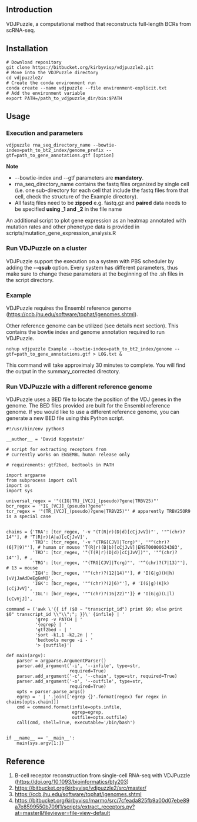 ## Introduction
VDJPuzzle, a computational method that reconstructs full-length BCRs from scRNA-seq.

## Installation
```
# Download repository
git clone https://bitbucket.org/kirbyvisp/vdjpuzzle2.git
# Move into the VDJPuzzle directory
cd vdjpuzzle2/
# Create the conda environment run
conda create --name vdjpuzzle --file environment-explicit.txt
# Add the environment variable
export PATH=/path_to_vdjpuzzle_dir/bin:$PATH
```
## Usage

### Execution and parameters

```
vdjpuzzle rna_seq_directory_name --bowtie-index=path_to_bt2_index/genome_prefix --gtf=path_to_gene_annotations.gtf [option]
```
**Note**  
- --bowtie-index and --gtf parameters are **mandatory**.
- rna_seq_directory_name contains the fastq files organized by single cell (i.e. one sub-directory for each cell that include the fastq files from that cell, check the structure of the Example directory).   
- All fastq files need to be **zipped** e.g. fastq.gz and **paired** data needs to be specified **using _1 and _2** in the file name

An additional script to plot gene expression as an heatmap annotated with mutation rates and other phenotype data is provided in scripts/mutation_gene_expression_analysis.R

### Run VDJPuzzle on a cluster
VDJPuzzle support the execution on a system with PBS scheduler by adding the **--qsub** option. Every system has different parameters, thus make sure to change these parameters at the beginning of the .sh files in the script directory.

### Example

VDJPuzzle requires the Ensembl reference genome (https://ccb.jhu.edu/software/tophat/igenomes.shtml).  

Other reference genome can be utilized (see details next section). This contains the bowtie index and genome annotation required to run VDJPuzzle.

```
nohup vdjpuzzle Example --bowtie-index=path_to_bt2_index/genome --gtf=path_to_gene_annotations.gtf > LOG.txt &
```
This command will take approximaly 30 minutes to complete. You will find the output in the summary_corrected directory.

### Run VDJPuzzle with a different reference genome
VDJPuzzle uses a BED file to locate the position of the VDJ genes in the genome. The BED files provided are built for the Ensembl reference genome. If you would like to use a different reference genome, you can generate a new BED file using this Python script.
```
#!/usr/bin/env python3

__author__ = 'David Koppstein'

# script for extracting receptors from
# currently works on ENSEMBL human release only

# requirements: gtf2bed, bedtools in PATH

import argparse
from subprocess import call
import os
import sys

universal_regex = '"((IG|TR)_[VCJ]_(pseudo)?gene|TRBV25)"'
bcr_regex = '"IG_[VCJ]_(pseudo)?gene"'
tcr_regex = '"(TR_[VCJ]_(pseudo)?gene|TRBV25)"' # apparently TRBV25OR9 is a special case


chains = {'TRA': [tcr_regex, '-v "(T(R|r)(D|d)[cCjJvV])"', '"^(chr)?14"'], # 'T(R|r)(A|a)[cCjJvV]',
          'TRB': [tcr_regex, '-v "(TRG[CJV]|Tcrg)"', '"^(chr)?(6|7|9)"'], # human or mouse 'T(R|r)(B|b)[cCjJvV]|ENST00000634383',
          'TRD': [tcr_regex, '"(T(R|r)(D|d)[cCjJvV])"', '"^(chr)?14"'], # ,
          'TRG': [tcr_regex, '"(TRG[CJV]|Tcrg)"', '"^(chr)?(7|13)"'], # 13 = mouse
          'IGH': [bcr_regex, '"^(chr)?(12|14)"'], # 'I(G|g)(H|h)[vVjJaAdDeEgGmM]',
          'IGK': [bcr_regex, '"^(chr)?(2|6)"'], # 'I(G|g)(K|k)[cCjJvV]',
          'IGL': [bcr_regex, '"^(chr)?(16|22)"']} # 'I(G|g)(L|l)[cCvVjJ]',

command = ('awk \'{{ if ($0 ~ "transcript_id") print $0; else print $0" transcript_id \\"\\";"; }}\' {infile} | '
           'grep -v PATCH | '
           '{egrep} | '
           'gtf2bed - | '
           'sort -k1,1 -k2,2n | '
           'bedtools merge -i - '
           '> {outfile}')

def main(argv):
    parser = argparse.ArgumentParser()
    parser.add_argument('-i', '--infile', type=str,
                        required=True)
    parser.add_argument('-c', '--chain', type=str, required=True)
    parser.add_argument('-o', '--outfile', type=str,
                        required=True)
    opts = parser.parse_args()
    egrep = ' | '.join(['egrep {}'.format(regex) for regex in chains[opts.chain]])
    cmd = command.format(infile=opts.infile,
                         egrep=egrep,
                         outfile=opts.outfile)
    call(cmd, shell=True, executable='/bin/bash')


if __name__ == '__main__':
    main(sys.argv[1:])

```
## Reference
1. B-cell receptor reconstruction from single-cell RNA-seq with VDJPuzzle (https://doi.org/10.1093/bioinformatics/bty203)
2. https://bitbucket.org/kirbyvisp/vdjpuzzle2/src/master/
3. https://ccb.jhu.edu/software/tophat/igenomes.shtml
4. https://bitbucket.org/kirbyvisp/marmo/src/7cfeada825fb9a00d07ebe89a7e8599550b709f1/scripts/extract_receptors.py?at=master&fileviewer=file-view-default